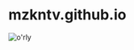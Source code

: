 # mzkntv.github.io
![o'rly](https://i.pinimg.com/originals/04/44/0d/04440d12641a00e216a93630143ce8fe.gif "Я не дизайнер, просто кость креативная")
